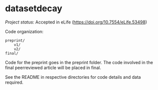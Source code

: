 # datasetdecay

_Project status_: Accepted in eLife (https://doi.org/10.7554/eLife.53498)

Code organization: 

    preprint/
        v1/
        v2/
    final/
    
Code for the preprint goes in the preprint folder. The code involved in the final peerreviewed article will be placed in final. 

See the README in respective directories for code details and data required. 
